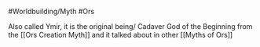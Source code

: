 #Worldbuilding/Myth #Ors 

Also called Ymir, it is the original being/ Cadaver God of the Beginning from the [[Ors Creation Myth]] and it talked about in other [[Myths of Ors]] 